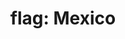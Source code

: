 ---
layout: flags
title: "flag: Mexico"
emoji: flag_mexico
permalink: 🇲🇽.html
image: assets/img/3moji/flag_mexico.png
---